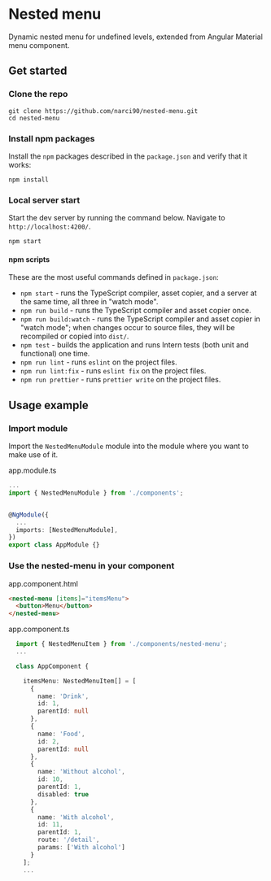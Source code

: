 # Nested menu

Dynamic nested menu for undefined levels, extended from Angular Material menu component.

## Get started

### Clone the repo

```shell
git clone https://github.com/narci90/nested-menu.git
cd nested-menu
```

### Install npm packages

Install the `npm` packages described in the `package.json` and verify that it works:

```shell
npm install
```

### Local server start

Start the dev server by running the command below. Navigate to `http://localhost:4200/`.

```shell
npm start
```

#### npm scripts

These are the most useful commands defined in `package.json`:

- `npm start` - runs the TypeScript compiler, asset copier, and a server at the same time, all three in "watch mode".
- `npm run build` - runs the TypeScript compiler and asset copier once.
- `npm run build:watch` - runs the TypeScript compiler and asset copier in "watch mode"; when changes occur to source files, they will be recompiled or copied into `dist/`.
- `npm test` - builds the application and runs Intern tests (both unit and functional) one time.
- `npm run lint` - runs `eslint` on the project files.
- `npm run lint:fix` - runs `eslint fix` on the project files.
- `npm run prettier` - runs `prettier write` on the project files.

## Usage example

### Import module

Import the `NestedMenuModule` module into the module where you want to make use of it.

app.module.ts

```ts
...
import { NestedMenuModule } from './components';


@NgModule({
  ...
  imports: [NestedMenuModule],
})
export class AppModule {}
```

### Use the nested-menu in your component

app.component.html

```html
<nested-menu [items]="itemsMenu">
  <button>Menu</button>
</nested-menu>
```

app.component.ts

```ts
  import { NestedMenuItem } from './components/nested-menu';
  ...

  class AppComponent {

    itemsMenu: NestedMenuItem[] = [
      {
        name: 'Drink',
        id: 1,
        parentId: null
      },
      {
        name: 'Food',
        id: 2,
        parentId: null
      },
      {
        name: 'Without alcohol',
        id: 10,
        parentId: 1,
        disabled: true
      },
      {
        name: 'With alcohol',
        id: 11,
        parentId: 1,
        route: '/detail',
        params: ['With alcohol']
      }
    ];
    ...
```
